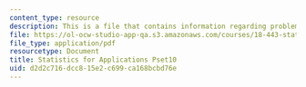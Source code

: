 ```yaml
---
content_type: resource
description: This is a file that contains information regarding problem set 10.
file: https://ol-ocw-studio-app-qa.s3.amazonaws.com/courses/18-443-statistics-for-applications-spring-2015/d2d2c716dcc815e2c699ca168bcbd76e_MIT18_443S15_Pset10.pdf
file_type: application/pdf
resourcetype: Document
title: Statistics for Applications Pset10
uid: d2d2c716-dcc8-15e2-c699-ca168bcbd76e
---
```

